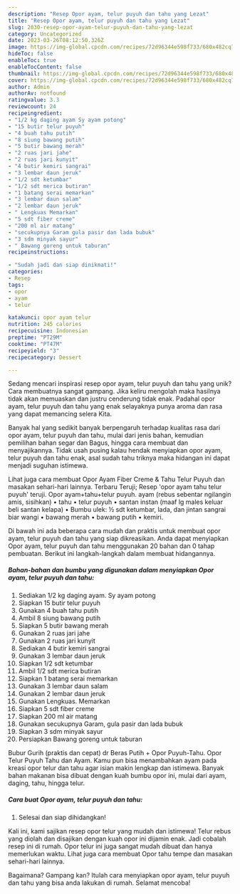 ```yaml
---
description: "Resep Opor ayam, telur puyuh dan tahu yang Lezat"
title: "Resep Opor ayam, telur puyuh dan tahu yang Lezat"
slug: 2030-resep-opor-ayam-telur-puyuh-dan-tahu-yang-lezat
category: Uncategorized
date: 2023-03-26T08:12:50.326Z
image: https://img-global.cpcdn.com/recipes/72d96344e598f733/680x482cq70/opor-ayam-telur-puyuh-dan-tahu-foto-resep-utama.jpg
hideToc: false
enableToc: true
enableTocContent: false
thumbnail: https://img-global.cpcdn.com/recipes/72d96344e598f733/680x482cq70/opor-ayam-telur-puyuh-dan-tahu-foto-resep-utama.jpg
cover: https://img-global.cpcdn.com/recipes/72d96344e598f733/680x482cq70/opor-ayam-telur-puyuh-dan-tahu-foto-resep-utama.jpg
author: Admin
authorAv: notfound
ratingvalue: 3.3
reviewcount: 24
recipeingredient:
- "1/2 kg daging ayam Sy ayam potong"
- "15 butir telur puyuh"
- "4 buah tahu putih"
- "8 siung bawang putih"
- "5 butir bawang merah"
- "2 ruas jari jahe"
- "2 ruas jari kunyit"
- "4 butir kemiri sangrai"
- "3 lembar daun jeruk"
- "1/2 sdt ketumbar"
- "1/2 sdt merica butiran"
- "1 batang serai memarkan"
- "3 lembar daun salam"
- "2 lembar daun jeruk"
- " Lengkuas Memarkan"
- "5 sdt fiber creme"
- "200 ml air matang"
- "secukupnya Garam gula pasir dan lada bubuk"
- "3 sdm minyak sayur"
- " Bawang goreng untuk taburan"
recipeinstructions:

- "Sudah jadi dan siap dinikmati!"
categories:
- Resep
tags:
- opor
- ayam
- telur

katakunci: opor ayam telur 
nutrition: 245 calories
recipecuisine: Indonesian
preptime: "PT29M"
cooktime: "PT47M"
recipeyield: "3"
recipecategory: Dessert

---
```





Sedang mencari inspirasi resep opor ayam, telur puyuh dan tahu yang unik? Cara membuatnya sangat gampang. Jika keliru mengolah maka hasilnya tidak akan memuaskan dan justru cenderung tidak enak. Padahal opor ayam, telur puyuh dan tahu yang enak selayaknya punya aroma dan rasa yang dapat memancing selera Kita.





Banyak hal yang sedikit banyak berpengaruh terhadap kualitas rasa dari opor ayam, telur puyuh dan tahu, mulai dari jenis bahan, kemudian pemilihan bahan segar dan Bagus, hingga cara membuat dan menyajikannya. Tidak usah pusing kalau hendak menyiapkan opor ayam, telur puyuh dan tahu enak,      asal sudah tahu triknya maka hidangan ini dapat menjadi suguhan istimewa.














Lihat juga cara membuat Opor Ayam Fiber Creme &amp; Tahu Telur Puyuh dan masakan sehari-hari lainnya. Terbaru Teruji; Resep &#39;opor ayam tahu telur puyuh&#39; teruji. Opor ayam+tahu+telur puyuh. ayam (rebus sebentar ngilangin amis, sisihkan) • tahu • telur puyuh • santan instan (maaf lg males keluar beli santan kelapa) • Bumbu ulek: ½ sdt ketumbar, lada, dan jintan sangrai biar wangi • bawang merah • bawang putih • kemiri.






Di bawah ini ada beberapa cara mudah dan praktis untuk membuat opor ayam, telur puyuh dan tahu yang siap dikreasikan. Anda dapat menyiapkan Opor ayam, telur puyuh dan tahu menggunakan 20 bahan dan 0 tahap pembuatan. Berikut ini langkah-langkah dalam membuat hidangannya.

<!--inarticleads1-->

##### Bahan-bahan dan bumbu yang digunakan dalam menyiapkan Opor ayam, telur puyuh dan tahu:

1. Sediakan 1/2 kg daging ayam. Sy ayam potong
1. Siapkan 15 butir telur puyuh
1. Gunakan 4 buah tahu putih
1. Ambil 8 siung bawang putih
1. Siapkan 5 butir bawang merah
1. Gunakan 2 ruas jari jahe
1. Gunakan 2 ruas jari kunyit
1. Sediakan 4 butir kemiri sangrai
1. Gunakan 3 lembar daun jeruk
1. Siapkan 1/2 sdt ketumbar
1. Ambil 1/2 sdt merica butiran
1. Siapkan 1 batang serai memarkan
1. Gunakan 3 lembar daun salam
1. Gunakan 2 lembar daun jeruk
1. Gunakan  Lengkuas. Memarkan
1. Siapkan 5 sdt fiber creme
1. Siapkan 200 ml air matang
1. Gunakan secukupnya Garam, gula pasir dan lada bubuk
1. Siapkan 3 sdm minyak sayur
1. Persiapkan  Bawang goreng untuk taburan


Bubur Gurih (praktis dan cepat) dr Beras Putih + Opor Puyuh-Tahu. Opor Telur Puyuh Tahu dan Ayam. Kamu pun bisa menambahkan ayam pada kreasi opor telur dan tahu agar isian makin lengkap dan istimewa. Banyak bahan makanan bisa dibuat dengan kuah bumbu opor ini, mulai dari ayam, daging, tahu, hingga telur. 

<!--inarticleads2-->

##### Cara buat Opor ayam, telur puyuh dan tahu:


1. Selesai dan siap dihidangkan!

Kali ini, kami sajikan resep opor telur yang mudah dan istimewa! Telur rebus yang diolah dan disajikan dengan kuah opor ini dijamin enak. Jadi cobalah resep ini di rumah. Opor telur ini juga sangat mudah dibuat dan hanya memerlukan waktu. Lihat juga cara membuat Opor tahu tempe dan masakan sehari-hari lainnya. 

Bagaimana? Gampang kan? Itulah cara menyiapkan opor ayam, telur puyuh dan tahu yang bisa anda lakukan di rumah. Selamat mencoba!
